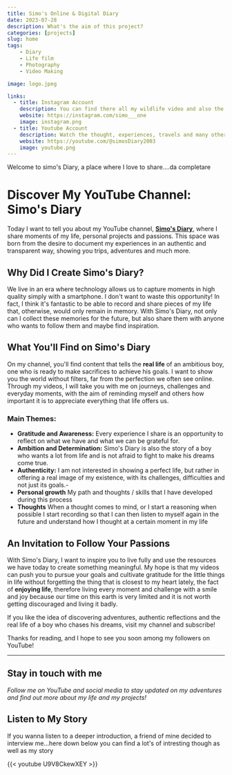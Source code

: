 ```yaml
---
title: Simo's Online & Digital Diary
date: 2023-07-28
description: What's the aim of this project? 
categories: [projects]
slug: home
tags:
    - Diary
    - Life film
    - Photography
    - Video Making

image: logo.jpeg

links:
  - title: Instagram Account
    description: You can find there all my wildlife video and also the backstage of it
    website: https://instagram.com/simo___one
    image: instagram.png
  - title: Youtube Account
    description: Watch the thought, experiences, travels and many other stuff that I share.
    website: https://youtube.com/@simosDiary2003
    image: youtube.png
---
```


Welcome to simo's Diary, a place where I love to share....da completare

# Discover My YouTube Channel: Simo's Diary

Today I want to tell you about my YouTube channel, **[Simo's Diary](https://www.youtube.com/@SimosDiary2003)**, where I share moments of my life, personal projects and passions. This space was born from the desire to document my experiences in an authentic and transparent way, showing you trips, adventures and much more.

## Why Did I Create Simo's Diary?

We live in an era where technology allows us to capture moments in high quality simply with a smartphone. I don't want to waste this opportunity! In fact, I think it's fantastic to be able to record and share pieces of my life that, otherwise, would only remain in memory. With Simo's Diary, not only can I collect these memories for the future, but also share them with anyone who wants to follow them and maybe find inspiration.

## What You'll Find on Simo's Diary

On my channel, you'll find content that tells the **real life** of an ambitious boy, one who is ready to make sacrifices to achieve his goals. I want to show you the world without filters, far from the perfection we often see online. Through my videos, I will take you with me on journeys, challenges and everyday moments, with the aim of reminding myself and others how important it is to appreciate everything that life offers us.

### Main Themes:
- **Gratitude and Awareness:** Every experience I share is an opportunity to reflect on what we have and what we can be grateful for.
- **Ambition and Determination:** Simo's Diary is also the story of a boy who wants a lot from life and is not afraid to fight to make his dreams come true.
- **Authenticity:** I am not interested in showing a perfect life, but rather in offering a real image of my existence, with its challenges, difficulties and not just its goals.-
- **Personal growth** My path and thoughts / skills that I have developed during this process
- **Thoughts** When a thought comes to mind, or I start a reasoning when possible I start recording so that I can then listen to myself again in the future and understand how I thought at a certain moment in my life

## An Invitation to Follow Your Passions

With Simo's Diary, I want to inspire you to live fully and use the resources we have today to create something meaningful. My hope is that my videos can push you to pursue your goals and cultivate gratitude for the little things in life without forgetting the thing that is closest to my heart lately, the fact of **enjoying life**, therefore living every moment and challenge with a smile and joy because our time on this earth is very limited and it is not worth getting discouraged and living it badly.

If you like the idea of ​​discovering adventures, authentic reflections and the real life of a boy who chases his dreams, visit my channel and subscribe!

Thanks for reading, and I hope to see you soon among my followers on YouTube!

---

## Stay in touch with me
*Follow me on YouTube and social media to stay updated on my adventures and find out more about my life and my projects!*

## Listen to My Story
If you wanna listen to a deeper introduction, a friend of mine decided to interview me...here down below you can find a lot's of intresting though as well as my story

{{< youtube U9V8CkewXEY >}}